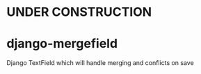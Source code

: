 UNDER CONSTRUCTION
==================

django-mergefield
=================

Django TextField which will handle merging and conflicts on save
